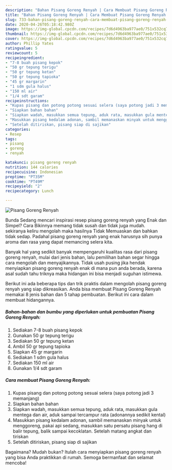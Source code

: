```yaml
---
description: "Bahan Pisang Goreng Renyah | Cara Membuat Pisang Goreng Renyah Yang Menggugah Selera"
title: "Bahan Pisang Goreng Renyah | Cara Membuat Pisang Goreng Renyah Yang Menggugah Selera"
slug: 733-bahan-pisang-goreng-renyah-cara-membuat-pisang-goreng-renyah-yang-menggugah-selera
date: 2020-04-26T05:18:42.980Z
image: https://img-global.cpcdn.com/recipes/7d6d4963ba977ae0/751x532cq70/pisang-goreng-renyah-foto-resep-utama.jpg
thumbnail: https://img-global.cpcdn.com/recipes/7d6d4963ba977ae0/751x532cq70/pisang-goreng-renyah-foto-resep-utama.jpg
cover: https://img-global.cpcdn.com/recipes/7d6d4963ba977ae0/751x532cq70/pisang-goreng-renyah-foto-resep-utama.jpg
author: Phillip Yates
ratingvalue: 5
reviewcount: 5
recipeingredient:
- "7-8 buah pisang kepok"
- "50 gr tepung terigu"
- "50 gr tepung ketan"
- "50 gr tepung tapioka"
- "45 gr margarin"
- "1 sdm gula halus"
- "150 ml air"
- "1/4 sdt garam"
recipeinstructions:
- "Kupas pisang dan potong potong sesuai selera (saya potong jadi 3 memanjang)"
- "Siapkan bahan bahan"
- "Siapkan wadah, masukkan semua tepung, aduk rata, masukkan gula mentega dan air, aduk sampai tercampur rata (adonannya sedikit kental)"
- "Masukkan pisang kedalam adonan, sambil memanaskan minyak untuk menggoreng, pakai api sedang, masukkan satu persatu pisang hang di balir tepung, balik sampai kecoklatan. Setelah matang angkat dan tiriskan"
- "Setelah ditiriskan, pisang siap di sajikan"
categories:
- Resep
tags:
- pisang
- goreng
- renyah

katakunci: pisang goreng renyah 
nutrition: 144 calories
recipecuisine: Indonesian
preptime: "PT35M"
cooktime: "PT49M"
recipeyield: "2"
recipecategory: Lunch

---
```



![Pisang Goreng Renyah](https://img-global.cpcdn.com/recipes/7d6d4963ba977ae0/751x532cq70/pisang-goreng-renyah-foto-resep-utama.jpg)

Bunda Sedang mencari inspirasi resep pisang goreng renyah yang Enak dan Simpel? Cara Bikinnya memang tidak susah dan tidak juga mudah. sekiranya keliru mengolah maka hasilnya Tidak Memuaskan dan bahkan tidak sedap. Padahal pisang goreng renyah yang enak harusnya sih punya aroma dan rasa yang dapat memancing selera kita.



Banyak hal yang sedikit banyak mempengaruhi kualitas rasa dari pisang goreng renyah, mulai dari jenis bahan, lalu pemilihan bahan segar hingga cara mengolah dan menyajikannya. Tidak usah pusing jika hendak menyiapkan pisang goreng renyah enak di mana pun anda berada, karena asal sudah tahu triknya maka hidangan ini bisa menjadi suguhan istimewa.


Berikut ini ada beberapa tips dan trik praktis dalam mengolah pisang goreng renyah yang siap dikreasikan. Anda bisa membuat Pisang Goreng Renyah memakai 8 jenis bahan dan 5 tahap pembuatan. Berikut ini cara dalam membuat hidangannya.

<!--inarticleads1-->

##### Bahan-bahan dan bumbu yang diperlukan untuk pembuatan Pisang Goreng Renyah:

1. Sediakan 7-8 buah pisang kepok
1. Gunakan 50 gr tepung terigu
1. Sediakan 50 gr tepung ketan
1. Ambil 50 gr tepung tapioka
1. Siapkan 45 gr margarin
1. Sediakan 1 sdm gula halus
1. Sediakan 150 ml air
1. Gunakan 1/4 sdt garam




<!--inarticleads2-->

##### Cara membuat Pisang Goreng Renyah:

1. Kupas pisang dan potong potong sesuai selera (saya potong jadi 3 memanjang)
1. Siapkan bahan bahan
1. Siapkan wadah, masukkan semua tepung, aduk rata, masukkan gula mentega dan air, aduk sampai tercampur rata (adonannya sedikit kental)
1. Masukkan pisang kedalam adonan, sambil memanaskan minyak untuk menggoreng, pakai api sedang, masukkan satu persatu pisang hang di balir tepung, balik sampai kecoklatan. Setelah matang angkat dan tiriskan
1. Setelah ditiriskan, pisang siap di sajikan




Bagaimana? Mudah bukan? Itulah cara menyiapkan pisang goreng renyah yang bisa Anda praktikkan di rumah. Semoga bermanfaat dan selamat mencoba!
